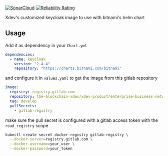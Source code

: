[![SonarCloud](https://sonarcloud.io/images/project_badges/sonarcloud-white.svg)](https://sonarcloud.io/dashboard?id=the-blockchain-xdev_keycloak)  [![Reliability Rating](https://sonarcloud.io/api/project_badges/measure?project=the-blockchain-xdev_keycloak&metric=reliability_rating&token=de383d64f8731f96177a65b5f1e8e42bfcabc947)](https://sonarcloud.io/dashboard?id=the-blockchain-xdev_keycloak)

Xdev's customized keycloak image to use with bitnami's helm chart

## Usage

Add it as dependency in your `Chart.yml`

~~~yaml
dependencies:
  - name: keycloak
    version: "2.4.4"
    repository: "https://charts.bitnami.com/bitnami"
~~~

and configure it in `values.yaml` to get the image from this gitlab repository

~~~yaml
image:
  registry: registry.gitlab.com
  repository: the-blockchain-xdev/xdev-product/enterprise-business-network/keycloak/keycloak
  tag: develop
  pullSecrets:
    - gitlab-registry
~~~

make sure the pull secret is configured with a gitlab access token with the `read_registry` scope

~~~bash
kubectl create secret docker-registry gitlab-registry \
  --docker-server=registry.gitlab.com \
  --docker-username=your_user \
  --docker-password=your_token
~~~
